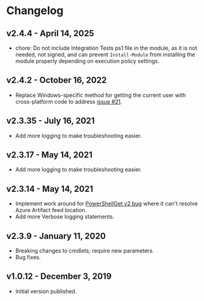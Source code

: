 # Changelog

## v2.4.4 - April 14, 2025

- chore: Do not include Integration Tests ps1 file in the module, as it is not needed, not signed, and can prevent `Install-Module` from installing the module properly depending on execution policy settings.

## v2.4.2 - October 16, 2022

- Replace Windows-specific method for getting the current user with cross-platform code to address [issue #21](https://github.com/deadlydog/AzureArtifactsPowerShellModuleHelper/issues/21).

## v2.3.35 - July 16, 2021

- Add more logging to make troubleshooting easier.

## v2.3.17 - May 14, 2021

- Add more logging to make troubleshooting easier.

## v2.3.14 - May 14, 2021

- Implement work around for [PowerShellGet v2 bug](https://github.com/PowerShell/PowerShellGetv2/issues/619#issuecomment-718837449) where it can't resolve Azure Artifact feed location.
- Add more Verbose logging statements.

## v2.3.9 - January 11, 2020

- Breaking changes to cmdlets; require new parameters.
- Bug fixes.

## v1.0.12 - December 3, 2019

- Initial version published.
